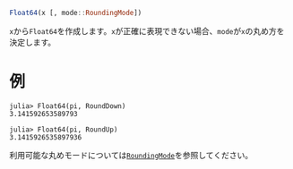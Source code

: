 ```julia
Float64(x [, mode::RoundingMode])
```

`x`から`Float64`を作成します。`x`が正確に表現できない場合、`mode`が`x`の丸め方を決定します。

# 例

```jldoctest
julia> Float64(pi, RoundDown)
3.141592653589793

julia> Float64(pi, RoundUp)
3.1415926535897936
```

利用可能な丸めモードについては[`RoundingMode`](@ref)を参照してください。
